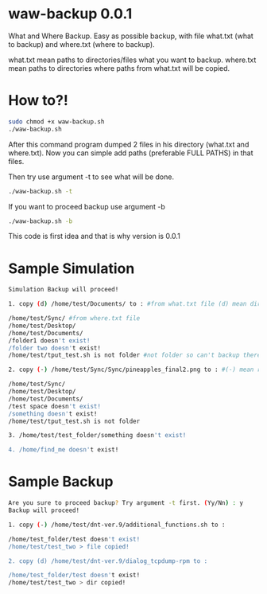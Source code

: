 # waw-backup 0.0.1
What and Where Backup. Easy as possible backup, with file what.txt (what to backup) and where.txt (where to backup).

what.txt mean paths to directories/files what you want to backup.
where.txt mean paths to directories where paths from what.txt will be copied.

# How to?!
```bash
sudo chmod +x waw-backup.sh
./waw-backup.sh
```
After this command program dumped 2 files in his directory (what.txt and where.txt).
Now you can simple add paths (preferable FULL PATHS) in that files.

Then try use argument -t to see what will be done. 
```bash
./waw-backup.sh -t
```
If you want to proceed backup use argument -b
```bash
./waw-backup.sh -b
```

This code is first idea and that is why version is 0.0.1

# Sample Simulation
```bash
Simulation Backup will proceed!

1. copy (d) /home/test/Documents/ to : #from what.txt file (d) mean directory

/home/test/Sync/ #from where.txt file
/home/test/Desktop/
/home/test/Documents/
/folder1 doesn't exist!
/folder two doesn't exist!
/home/test/tput_test.sh is not folder #not folder so can't backup there

2. copy (-) /home/test/Sync/Sync/pineapples_final2.png to : #(-) mean regular file

/home/test/Sync/
/home/test/Desktop/
/home/test/Documents/
/test space doesn't exist!
/something doesn't exist!
/home/test/tput_test.sh is not folder

3. /home/test/test_folder/something doesn't exist!

4. /home/find_me doesn't exist!
```

# Sample Backup
```bash
Are you sure to proceed backup? Try argument -t first. (Yy/Nn) : y
Backup will proceed!

1. copy (-) /home/test/dnt-ver.9/additional_functions.sh to :

/home/test_folder/test doesn't exist!
/home/test/test_two > file copied!

2. copy (d) /home/test/dnt-ver.9/dialog_tcpdump-rpm to :

/home/test_folder/test doesn't exist!
/home/test/test_two > dir copied!
```
